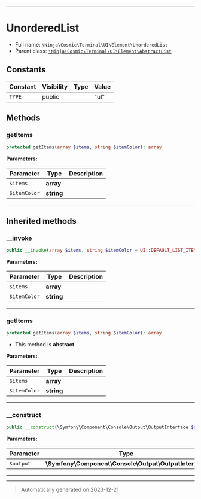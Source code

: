 ***

# UnorderedList





* Full name: `\Ninja\Cosmic\Terminal\UI\Element\UnorderedList`
* Parent class: [`\Ninja\Cosmic\Terminal\UI\Element\AbstractList`](./AbstractList.md)


## Constants

| Constant | Visibility | Type | Value |
|:---------|:-----------|:-----|:------|
|`TYPE`|public| |&quot;ul&quot;|


## Methods


### getItems



```php
protected getItems(array $items, string $itemColor): array
```








**Parameters:**

| Parameter | Type | Description |
|-----------|------|-------------|
| `$items` | **array** |  |
| `$itemColor` | **string** |  |





***


## Inherited methods


### __invoke



```php
public __invoke(array $items, string $itemColor = UI::DEFAULT_LIST_ITEM_COLOR): void
```








**Parameters:**

| Parameter | Type | Description |
|-----------|------|-------------|
| `$items` | **array** |  |
| `$itemColor` | **string** |  |





***

### getItems



```php
protected getItems(array $items, string $itemColor): array
```




* This method is **abstract**.



**Parameters:**

| Parameter | Type | Description |
|-----------|------|-------------|
| `$items` | **array** |  |
| `$itemColor` | **string** |  |





***

### __construct



```php
public __construct(\Symfony\Component\Console\Output\OutputInterface $output): mixed
```








**Parameters:**

| Parameter | Type | Description |
|-----------|------|-------------|
| `$output` | **\Symfony\Component\Console\Output\OutputInterface** |  |





***


***
> Automatically generated on 2023-12-21
